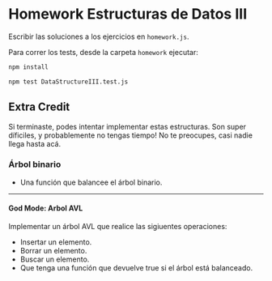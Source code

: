 # Homework Estructuras de Datos III

Escribir las soluciones a los ejercicios en `homework.js`.

Para correr los tests, desde la carpeta `homework` ejecutar:

```bash
npm install
```

```bash
npm test DataStructureIII.test.js
```

## Extra Credit

Si terminaste, podes intentar implementar estas estructuras. Son super díficiles, y probablemente no tengas tiempo! No te preocupes, casi nadie llega hasta acá.

### Árbol binario

* Una función que balancee el árbol binario.

----

#### God Mode: Arbol AVL

Implementar un árbol AVL que realice las sigiuentes operaciones:

* Insertar un elemento.
* Borrar un elemento.
* Buscar un elemento.
* Que tenga una función que devuelve true si el árbol está balanceado.
